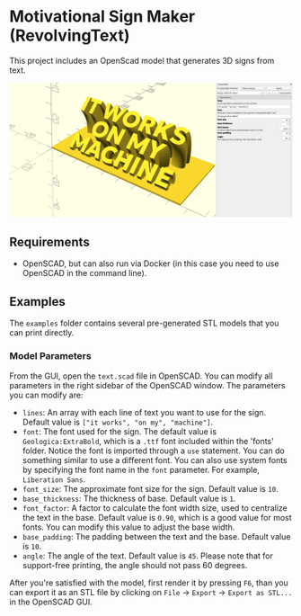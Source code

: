 # Motivational Sign Maker (RevolvingText)
This project includes an OpenScad model that generates 3D signs from text.

![Screenshot of OpenSCAD showing custom model](examples/works-on-my-machine.png)


## Requirements
- OpenSCAD, but can also run via Docker (in this case you need to use OpenSCAD in the command line).

## Examples
The `examples` folder contains several pre-generated STL models that you can print directly.

### Model Parameters
From the GUI, open the `text.scad` file in OpenSCAD. You can modify all parameters in the right sidebar of the OpenSCAD window. The parameters you can modify are:   
- `lines`: An array with each line of text you want to use for the sign. Default value is `["it works", "on my", "machine"]`.
- `font`: The font used for the sign. The default value is `Geologica:ExtraBold`, which is a `.ttf` font included within the 'fonts' folder. Notice the font is imported through a `use` statement. You can do something similar to use a different font. You can also use system fonts by specifying the font name in the `font` parameter. For example, `Liberation Sans`.
- `font_size`: The approximate font size for the sign. Default value is `10`.
- `base_thickness`: The thickness of base. Default value is `1`.
- `font_factor`: A factor to calculate the font width size, used to centralize the text in the base. Default value is `0.90`, which is a good value for most fonts. You can modify this value to adjust the base width.
- `base_padding`: The padding between the text and the base. Default value is `10`.
- `angle`: The angle of the text. Default value is `45`. Please note that for support-free printing, the angle should not pass 60 degrees. 

After you're satisfied with the model, first render it by pressing `F6`, than you can export it as an STL file by clicking on `File` -> `Export` -> `Export as STL...` in the OpenSCAD GUI.